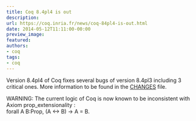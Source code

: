```yaml
---
title: Coq 8.4pl4 is out
description:
url: https://coq.inria.fr/news/coq-84pl4-is-out.html
date: 2014-05-12T11:11:00-00:00
preview_image:
featured:
authors:
- coq
tags:
- coq
---
```



<p>Version 8.4pl4 of Coq fixes several bugs of version 8.4pl3 including 3 critical ones. More information to be found in the <a href="https://coq.inria.fr/distrib/V8.4pl4/CHANGES">CHANGES</a> file.</p>
<p>WARNING: The current logic of Coq is now known to be inconsistent with Axiom prop_extensionality :<br/>
forall A B:Prop, (A &lt;-&gt; B) -&gt; A = B.</p>

 
